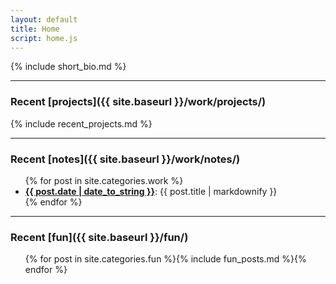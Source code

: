 ```yaml
---
layout: default
title: Home
script: home.js
---
```

{% include short_bio.md %}

---

### Recent [projects]({{ site.baseurl }}/work/projects/)
{% include recent_projects.md %}

---

### Recent [notes]({{ site.baseurl }}/work/notes/)
<ul class="inset">
{% for post in site.categories.work %}
  <li>
    <a href="{{ post.url }}"><strong>{{ post.date | date_to_string }}</strong></a>: {{ post.title | markdownify }}
  </li>
{% endfor %}
</ul>

---

### Recent [fun]({{ site.baseurl }}/fun/)
<ul class="inset">
{% for post in site.categories.fun %}{% include fun_posts.md %}{% endfor %}
</ul>
